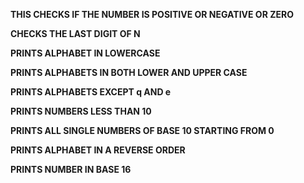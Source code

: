 **THIS CHECKS IF THE NUMBER IS POSITIVE OR NEGATIVE OR ZERO**

**CHECKS THE LAST DIGIT OF N**

**PRINTS ALPHABET IN LOWERCASE**

**PRINTS ALPHABETS IN BOTH LOWER AND UPPER CASE**

**PRINTS ALPHABETS EXCEPT q AND e**

**PRINTS NUMBERS LESS THAN 10**

**PRINTS ALL SINGLE NUMBERS OF BASE 10 STARTING FROM 0**

**PRINTS ALPHABET IN A REVERSE ORDER**

**PRINTS NUMBER IN BASE 16**
